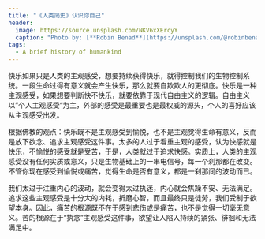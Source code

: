 ```yaml
---
title: "《人类简史》认识你自己"
header:
  image: https://source.unsplash.com/NKV6xXErcyY
  caption: "Photo by: [**Robin Benad**](https://unsplash.com/@robinbenad)"
tags:
  - A brief history of humankind
---
```


快乐如果只是人类的主观感受，想要持续获得快乐，就得控制我们的生物控制系统。一段生命过得有意义就会产生快乐，那么就要自欺欺人的更彻底。快乐是一种主观感受，如果想要判断快不快乐，就要依靠于现代自由主义的逻辑。自由主义以”个人主观感受“为主，外部的感受是最重要也是最权威的源头，个人的喜好应该从主观感受出发。

根据佛教的观点：快乐既不是主观感受到愉悦，也不是主观觉得生命有意义，反而是放下欲念、追求主观感受这件事。太多的人过于看重主观的感受，认为快感就是快乐，不愉悦的感受就是受苦，于是，人类就过于追求快感。实质上，人类的主观感受没有任何实质或意义，只是生物基础上的一串电信号，每一个刹那都在改变。不管你现在感受到愉悦或痛苦，觉得生命是否有意义，都是一刹那间的波动而已。

我们太过于注重内心的波动，就会变得太过执迷，内心就会焦躁不安、无法满足。追求这些主观感受是十分大的内耗，折磨心智，而且最终只是徒劳，我们受制于欲望本身。因此，痛苦的根源既不在于感到悲伤或是痛苦，也不是觉得一切毫无意义。苦的根源在于“执念”主观感受这件事，欲望让人陷入持续的紧张、徘徊和无法满足中。

